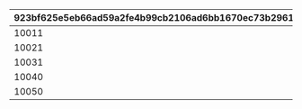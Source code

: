 |923bf625e5eb66ad59a2fe4b99cb2106ad6bb1670ec73b2961fbc403d2c52055|01446e463ca7c0ae0808bd98d63b6c0ac19885d65f0d89cafab025f00dfaedea|81b9b6550ccf7427ef50609487a02762a9282245c0079f38bf7a66e75e7c707b|184299ca9f378807c4cdee96f31fdb5432ac95b4c55d813824bdb7f807a328be|5b1a7f7a98103dcd7de22d0f732faf710dcba2df702937e056f2fcc055391b60|7023ade8c5ea63535f6277a18093b854b22ce34b1e3edcdea1ade72f0cf6171a|56cc0b366cfb843d6685d547146555752d575b7537aa9ed1ea2377d25a0b8dbe|8b318b984c4fc29fa71c914f4671bf04c3ced31708f48249067a017dd8105892|a89dd92428800166b12cf9a194b007151c8b52f63f4410f2ce4e91e139e226bd|6ba2e41cdb567b944d142343079ca1242ed6acbd6f4c1a2e335765ebb2b68c17|2aebb592b479c0116557e8a84296c17554340e3a224e2e54d4ed0e2ec1cfd27e|d62371c3067b562ab7ad278a6afb39c17851fc04fbd23f328372ad02b6b47fd6|
| --- | --- | --- | --- | --- | --- | --- | --- | --- | --- | --- | --- |
|10011|22003|23001|1001|20003|94002|50003|1|0|0|1|804100101|
|10021|22003|23001|1002|91002|94002|50003|4|1|1|1|804100201|
|10031|22003|23001|1003|91002|94002|50003|7|4|1|1|804100301|
|10040|22003|23001|1004|91002|94002|50003|10|7|1|0|0|
|10050|140001|25021|1005|4104402|91002|21953|11|10|0|0|0|